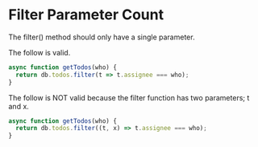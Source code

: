 Filter Parameter Count
======================

The filter() method should only have a single parameter.

The follow is valid.
```javascript
async function getTodos(who) {
  return db.todos.filter(t => t.assignee === who);
}
```

The follow is NOT valid because the filter function has two parameters; t and x.
```javascript
async function getTodos(who) {
  return db.todos.filter((t, x) => t.assignee === who);
}
```
